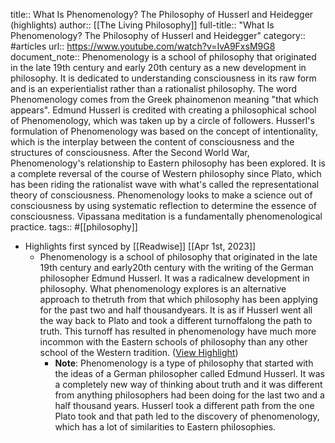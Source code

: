 title:: What Is Phenomenology? The Philosophy of Husserl and Heidegger (highlights)
author:: [[The Living Philosophy]]
full-title:: "What Is Phenomenology? The Philosophy of Husserl and Heidegger"
category:: #articles
url:: https://www.youtube.com/watch?v=IvA9FxsM9G8
document_note:: Phenomenology is a school of philosophy that originated in the late 19th century and early 20th century as a new development in philosophy. It is dedicated to understanding consciousness in its raw form and is an experientialist rather than a rationalist philosophy. The word Phenomenology comes from the Greek phainomenon meaning "that which appears". Edmund Husserl is credited with creating a philosophical school of Phenomenology, which was taken up by a circle of followers. Husserl's formulation of Phenomenology was based on the concept of intentionality, which is the interplay between the content of consciousness and the structures of consciousness. After the Second World War, Phenomenology's relationship to Eastern philosophy has been explored. It is a complete reversal of the course of Western philosophy since Plato, which has been riding the rationalist wave with what's called the representational theory of consciousness. Phenomenology looks to make a science out of consciousness by using systematic reflection to determine the essence of consciousness. Vipassana meditation is a fundamentally phenomenological practice.
tags:: #[[philosophy]]

- Highlights first synced by [[Readwise]] [[Apr 1st, 2023]]
	- Phenomenology is a school of philosophy that originated in the late 19th century and early20th century with the writing of the German philosopher Edmund Husserl. It was a radicalnew development in philosophy. What phenomenology explores is an alternative approach to thetruth from that which philosophy has been applying for the past two and half thousandyears. It is as if Husserl went all the way back to Plato and took a different turnoffalong the path to truth. This turnoff has resulted in phenomenology have much more incommon with the Eastern schools of philosophy than any other school of the Western tradition. ([View Highlight](https://read.readwise.io/read/01gwwycstmttspmgwewbvqxtx6))
		- **Note**: Phenomenology is a type of philosophy that started with the ideas of a German philosopher called Edmund Husserl. It was a completely new way of thinking about truth and it was different from anything philosophers had been doing for the last two and a half thousand years. Husserl took a different path from the one Plato took and that path led to the discovery of phenomenology, which has a lot of similarities to Eastern philosophies.